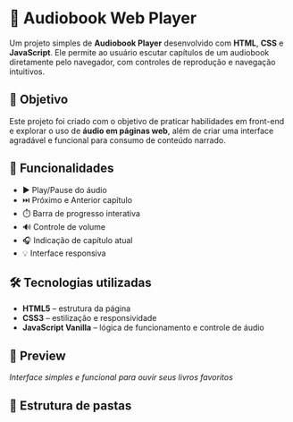 # 📖 Audiobook Web Player

Um projeto simples de **Audiobook Player** desenvolvido com **HTML**, **CSS** e **JavaScript**. Ele permite ao usuário escutar capítulos de um audiobook diretamente pelo navegador, com controles de reprodução e navegação intuitivos.

## 🧠 Objetivo

Este projeto foi criado com o objetivo de praticar habilidades em front-end e explorar o uso de **áudio em páginas web**, além de criar uma interface agradável e funcional para consumo de conteúdo narrado.

## 🚀 Funcionalidades

- ▶️ Play/Pause do áudio
- ⏭️ Próximo e Anterior capítulo
- ⏱️ Barra de progresso interativa
- 🔊 Controle de volume
- 🎧 Indicação de capítulo atual
- 💡 Interface responsiva

## 🛠️ Tecnologias utilizadas

- **HTML5** – estrutura da página
- **CSS3** – estilização e responsividade
- **JavaScript Vanilla** – lógica de funcionamento e controle de áudio

## 📸 Preview


*Interface simples e funcional para ouvir seus livros favoritos*

## 📂 Estrutura de pastas

